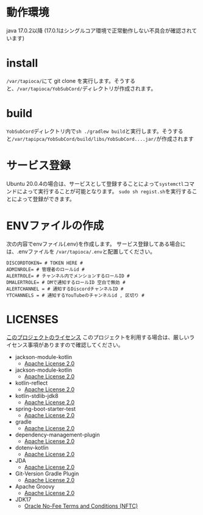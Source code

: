 # 動作環境
java 17.0.2以降 (17.0.1はシングルコア環境で正常動作しない不具合が確認されています)

# install
`/var/tapioca/`にて git clone を実行します。そうすると、`/var/tapioca/YobSubCord/`ディレクトリが作成されます。

# build
`YobSubCord`ディレクトリ内で`sh ./gradlew build`と実行します。そうすると`/var/tapipca/YobSubCord/build/libs/YobSubCord....jar/`が作成されます

# サービス登録
Ubuntu 20.0.4の場合は、サービスとして登録することによって`systemctl`コマンドによって実行することが可能となります。
`sudo sh regist.sh`を実行することによって登録ができます。


# ENVファイルの作成
次の内容でenvファイル(.env)を作成します。
サービス登録してある場合には、.envファイルを `/var/tapioca/.env`と配置してください。
```dotenv
DISCORDTOKEN= # TOKEN HERE #
ADMINROLE= # 管理者のロールid #
ALERTROLE= # チャンネル内でメンションするロールID #
DMALERTROLE= # DMで通知するロールID 空白で無効 #
ALERTCHANNEL = # 通知するDiscordチャンネルID #
YTCHANNELS = # 通知するYouTubeのチャンネルid , 区切り #
```

# LICENSES
[このプロジェクトのライセンス](LICENSE)
このプロジェクトを利用する場合は、厳しいライセンス事項がありますので確認してください。

 - jackson-module-kotlin
   - [Apache License 2.0](https://www.apache.org/licenses/LICENSE-2.0)
 - jackson-module-kotlin
   - [Apache License 2.0](https://www.apache.org/licenses/LICENSE-2.0)
 - kotlin-reflect
   - [Apache License 2.0](https://www.apache.org/licenses/LICENSE-2.0)
 - kotlin-stdlib-jdk8
   - [Apache License 2.0](https://www.apache.org/licenses/LICENSE-2.0)
 - spring-boot-starter-test
   - [Apache License 2.0](https://www.apache.org/licenses/LICENSE-2.0)
 - gradle
   - [Apache License 2.0](https://www.apache.org/licenses/LICENSE-2.0)
 - dependency-management-plugin
   - [Apache License 2.0](https://www.apache.org/licenses/LICENSE-2.0)
 - dotenv-kotlin
   - [Apache License 2.0](https://www.apache.org/licenses/LICENSE-2.0)
 - JDA
   - [Apache License 2.0](https://www.apache.org/licenses/LICENSE-2.0)
 - Git-Version Gradle Plugin
   - [Apache License 2.0](https://www.apache.org/licenses/LICENSE-2.0)
 - Apache Groovy
   - [Apache License 2.0](https://www.apache.org/licenses/LICENSE-2.0)
 - JDK17
   - [Oracle No-Fee Terms and Conditions (NFTC)](https://www.oracle.com/downloads/licenses/no-fee-license.html)